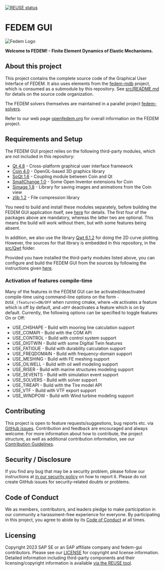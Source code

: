 <!---
  SPDX-FileCopyrightText: 2023 SAP SE

  SPDX-License-Identifier: Apache-2.0

  This file is part of FEDEM - https://openfedem.org
--->

[![REUSE status](https://api.reuse.software/badge/github.com/SAP/fedem-gui)](https://api.reuse.software/info/github.com/SAP/fedem-gui)

# FEDEM GUI

![Fedem Logo](https://github.com/SAP/fedem-foundation/blob/main/cfg/FedemLogo.png "Welcome to FEDEM")

**Welcome to FEDEM! - Finite Element Dynamics of Elastic Mechanisms.**

## About this project

This project contains the complete source code of
the Graphical User Interface of FEDEM. It also uses elements from
the [fedem-mdb](https://github.com/SAP/fedem-mdb) project,
which is consumed as a submodule by this repository.
See [src/README.md](src/README.md) for details on the source code organization.

The FEDEM solvers themselves are maintained in a parallel project
[fedem-solvers](https://github.com/SAP/fedem-solvers).

Refer to our web page [openfedem.org](https://openfedem.org/)
for overall information on the FEDEM project.

## Requirements and Setup

The FEDEM GUI project relies on the following third-party modules,
which are not included in this repository:

* [Qt 4.8](https://download.qt.io/archive/qt/4.8/) -
  Cross-platform graphical user interface framework
* [Coin 4.0](https://github.com/coin3d/coin) -
  OpenGL-based 3D graphics library
* [SoQt 1.6](https://github.com/coin3d/soqt) -
  Coupling module between Coin and Qt
* [SmallChange 1.0](https://github.com/coin3d/smallchange) -
  Some Open Inventor extensions for Coin
* [Simage 1.8](https://github.com/coin3d/simage) -
  Library for saving images and animations from the Coin view
* [zlib 1.2](https://zlib.net/) -
  File compression library

You need to build and install these modules separately,
before building the FEDEM GUI application itself,
see [here](BUILD.md#build-of-external-3rd-party-modules) for details.
The first four of the packages above are mandatory,
whereas the latter two are optional.
This means the build will work without them,
but with some features being absent.

In addition, we also use the library [Qwt 6.1.2](https://qwt.sourceforge.io/)
for doing the 2D curve plotting.
However, the sources for that library is embedded in this repository,
in the [src/Qwt](src/Qwt) folder.

Provided you have installed the third-party modules listed above,
you can configure and build the FEDEM GUI from the sources by following
the instructions given [here](BUILD.md#build-the-fedem-gui-application).

### Activation of features compile-time

Many of the features in the FEDEM GUI can be activated/deactivated compile-time
using command-line options on the form `-DUSE_(feature)=ON/OFF`
when running cmake, where `=ON` activates a feature which is off by default,
and `=OFF` deactivates a feature which is on by default.
Currently, the following options can be specified to toggle features On or Off:

* USE_CHSHAPE - Build with mooring line calculation support
* USE_COMAPI - Build with the COM API
* USE_CONTROL - Build with control system support
* USE_DIGTWIN - Build with some Digitial Twin features
* USE_FATIGUE - Build with durability calculation support
* USE_FREQDOMAIN - Build with frequency-domain support
* USE_MESHING - Build with FE meshing support
* USE_OILWELL - Build with oil well modeling support
* USE_RISER - Build with marine structures modeling support
* USE_SEVENTS - Build with simulation event support
* USE_SOLVERS - Build with solver support
* USE_TIREAPI - Build with the Tire model API
* USE_VTF - Build with VTF export support
* USE_WINDPOW - Build with Wind turbine modeling support

## Contributing

This project is open to feature requests/suggestions, bug reports etc. via [GitHub issues](https://github.com/SAP/fedem-gui/issues). Contribution and feedback are encouraged and always welcome. For more information about how to contribute, the project structure, as well as additional contribution information, see our [Contribution Guidelines](CONTRIBUTING.md).

## Security / Disclosure

If you find any bug that may be a security problem, please follow our instructions at [in our security policy](https://github.com/SAP/fedem-gui/security/policy) on how to report it. Please do not create GitHub issues for security-related doubts or problems.

## Code of Conduct

We as members, contributors, and leaders pledge to make participation in our community a harassment-free experience for everyone. By participating in this project, you agree to abide by its [Code of Conduct](https://github.com/SAP/.github/blob/main/CODE_OF_CONDUCT.md) at all times.

## Licensing

Copyright 2023 SAP SE or an SAP affiliate company and fedem-gui contributors. Please see our [LICENSE](LICENSE) for copyright and license information. Detailed information including third-party components and their licensing/copyright information is available [via the REUSE tool](https://api.reuse.software/info/github.com/SAP/fedem-gui).
